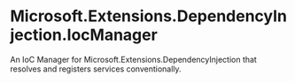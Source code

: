 # Microsoft.Extensions.DependencyInjection.IocManager

An IoC Manager for Microsoft.Extensions.DependencyInjection that resolves and registers services conventionally.
